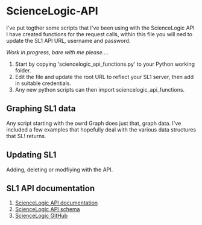 # ScienceLogic-API

I've put togther some scripts that I've been using with the ScienceLogic API
I have created functions for the request calls, within this file you will ned to update the SL1 API URL, username and password.

*Work in progress, bare with me please....*

1. Start by copying 'sciencelogic_api_functions.py' to your Python working folder.
2. Edit the file and update the root URL to reflect your SL1 server, then add in suitable credentials.
3. Any new python scripts can then import sciencelogic_api_functions.


## Graphing SL1 data

Any script starting with the owrd Graph does just that, graph data. I've included a few examples that hopefully deal with the various data structures that SL! returns.


## Updating SL1

Adding, deleting or modfiying with the API.


## SL1 API documentation 
1. [ScienceLogic API documentation](https://docs.sciencelogic.com/latest/Content/Web_Content_Dev_and_Integration/ScienceLogic_API/api_intro.htm)
2. [ScienceLogic API schema](https://documenter.getpostman.com/view/4238205/SWE56ysV)
3. [ScienceLogic GitHub](https://github.com/ScienceLogic)
